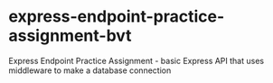 # express-endpoint-practice-assignment-bvt
Express Endpoint Practice Assignment - basic Express API that uses middleware to make a database connection
